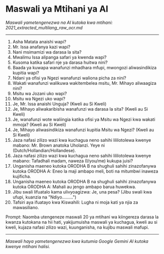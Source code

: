 # Maswali ya Mtihani ya AI
*Maswali yametengenezwa na AI kutoka kwa mtihani: 2021_extracted_multilang_raw_ocr.md*

---

1. Asha Matata anaishi wapi?
2. Mr. Issa anafanya kazi wapi?
3. Nani msimamizi wa darasa la sita?
4. Mwalimu Issa alipanga safari ya kwenda wapi?
5. Kusoma katika safari nje ya darasa huitwa nini?
6. Baada ya kuwapa wanafunzi mhadhara mfupi, mwongozi aliwasindikiza kupitia wapi?
7. Ndani ya ofisi ya Ngezi wanafunzi waliona picha za nini?
8. Wakati wanafunzi walikuwa wakitembelea msitu, Mr. Mihayo aliwaagiza nini?
9. Msitu wa Jozani uko wapi?
10. Msitu wa Ngezi uko wapi?
11. Je, Mr. Issa anaishi Unguja? (Kweli au Si Kweli)
12. Je, Mihayo aliwakaribisha wanafunzi wa darasa la sita? (Kweli au Si Kweli)
13. Je, wanafunzi wote waliingia katika ofisi ya Msitu wa Ngezi kwa wakati mmoja? (Kweli au Si Kweli)
14. Je, Mihayo aliwasindikiza wanafunzi kupitia Msitu wa Ngezi? (Kweli au Si Kweli)
15. Jaza nafasi zilizo wazi kwa kuchagua neno sahihi lililotolewa kwenye mabano: Mr. Brown anatoka Uholanzi. Yeye ni (Dutch/Hollandian/Hollandese).
16. Jaza nafasi zilizo wazi kwa kuchagua neno sahihi lililotolewa kwenye mabano: Tafadhali madam, naweza (I/you/me) kukupa juisi?
17. Unganisha maeneo kutoka ORODHA B na shughuli sahihi zinazofanywa kutoka ORODHA A: Eneo la maji ambapo meli, boti na mitumbwi inaweza kujificha.
18. Unganisha maeneo kutoka ORODHA B na shughuli sahihi zinazofanywa kutoka ORODHA A: Mahali au jengo ambapo barua huwekwa.
19. Jibu swali lifuatalo kama ulivyoagizwa: Je, una pesa? (Jibu swali kwa ufupi, kuanzia na "Ndiyo.........")
20. Tafsiri aya ifuatayo kwa Kiswahili: Lugha ni moja kati ya njia za mawasiliano.

Prompt: Naomba utengeneze maswali 20 ya mtihani wa kiingereza darasa la kwanza kutokana na hii hati, yakijumuisha maswali ya kuchagua, kweli au si kweli, kujaza nafasi zilizo wazi, kuunganisha, na kujibu maswali mafupi.

---
*Maswali haya yametengenezwa kwa kutumia Google Gemini AI kutoka kwenye mtihani halisi.*
